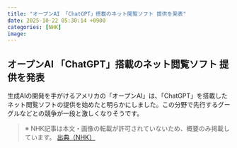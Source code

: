 ```yaml
---
title: "オープンAI 「ChatGPT」搭載のネット閲覧ソフト 提供を発表"
date: 2025-10-22 05:30:14 +0900
categories: [NHK]
image: 
---
```

## オープンAI 「ChatGPT」搭載のネット閲覧ソフト 提供を発表

生成AIの開発を手がけるアメリカの「オープンAI」は、「ChatGPT」を搭載したネット閲覧ソフトの提供を始めたと明らかにしました。この分野で先行するグーグルなどとの競争が一段と激しくなりそうです。

> ※ NHK記事は本文・画像の転載が許可されていないため、概要のみ掲載しています。
[出典（NHK）](http://www3.nhk.or.jp/news/html/20251022/k10014955821000.html)
